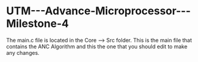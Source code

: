 # UTM---Advance-Microprocessor---Milestone-4

The main.c file is located in the Core --> Src folder. This is the main file that contains the ANC Algorithm and this the one that you should edit to make any changes.
